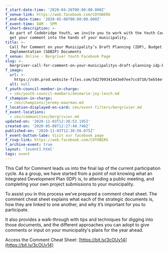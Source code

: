 ```yaml
---
f_start-date-time: '2020-04-26T00:00:00.000Z'
f_venue-link: https://web.facebook.com/COYOBERG
f_end-date-time: '2020-05-08T00:00:00.000Z'
f_event-time: 8AM - 5PM
f_short-description: >-
  As part of Codebridge Youth, we invite you to work with the Youth Council to
  get your comment into the hands of your municipality.
title: >-
  Call for Comment on your Municipality’s Draft Planning (IDP), Budget &
  Implementation (SDBIP) Documents 
f_venue: Online - Bergriver Youth Facebook Page
slug: >-
  bergriver-call-for-comment-on-your-municipalitys-draft-planning-idp-budget-implementation-sdbip-documents
f_image:
  url: >-
    https://cdn.prod.website-files.com/5d2709341443e07ee7ccd710/5eb54ef6a418ef64d937b5d1_Bergriver.jpg
  alt: null
f_youth-council-member-in-charge:
  - cms/youth-council-members/desmarie-joy-lesch.md
f_champion-in-charge:
  - cms/champions/jeremy-maarman.md
f_location-displayed-on-card: cms/event-filters/bergrivier.md
f_event-locations:
  - cms/communities/bergrivier.md
updated-on: '2020-11-03T12:38:53.195Z'
created-on: '2020-05-08T12:27:40.740Z'
published-on: '2020-11-03T12:38:56.875Z'
f_event-button-labe: Visit our facebook page
f_rsvp-link: https://web.facebook.com/COYOBERG
f_archive-event: true
layout: '[event].html'
tags: event
---
```


This Call for Comment leads us into the final lap of the current participation cycle. As a group, we have started from a point of not knowing what an Integrated Development Plan (IDP) is, to attending a public meeting, and completing your own project submissions to your municipality. 

To assist you in this process we’ve prepared a comment cheat sheet. The comment cheat sheet explains what each of the strategic documents is, how they are linked to one another, and why it’s important for you to participate. 

It also provides a walk-through with tips and techniques for digging into those documents, and the different approaches you can adopt to give comments or input on your municipality's plans for the year ahead.

Access the Comment Cheat Sheet: [https://bit.ly/3cOUv14](https://bit.ly/3cOUv14)
